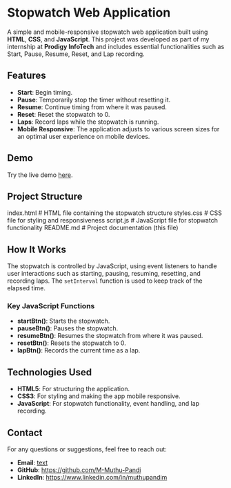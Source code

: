 # Stopwatch Web Application

A simple and mobile-responsive stopwatch web application built using **HTML**, **CSS**, and **JavaScript**. This project was developed as part of my internship at **Prodigy InfoTech** and includes essential functionalities such as Start, Pause, Resume, Reset, and Lap recording.


## Features

- **Start**: Begin timing.
- **Pause**: Temporarily stop the timer without resetting it.
- **Resume**: Continue timing from where it was paused.
- **Reset**: Reset the stopwatch to 0.
- **Laps**: Record laps while the stopwatch is running.
- **Mobile Responsive**: The application adjusts to various screen sizes for an optimal user experience on mobile devices.


## Demo

Try the live demo [here](your-live-demo-link).


## Project Structure

index.html       # HTML file containing the stopwatch structure
styles.css       # CSS file for styling and responsiveness
script.js        # JavaScript file for stopwatch functionality
README.md        # Project documentation (this file)


## How It Works

The stopwatch is controlled by JavaScript, using event listeners to handle user interactions such as starting, pausing, resuming, resetting, and recording laps. The `setInterval` function is used to keep track of the elapsed time.

### Key JavaScript Functions

- **startBtn()**: Starts the stopwatch.
- **pauseBtn()**: Pauses the stopwatch.
- **resumeBtn()**: Resumes the stopwatch from where it was paused.
- **resetBtn()**: Resets the stopwatch to 0.
- **lapBtn()**: Records the current time as a lap.


## Technologies Used

- **HTML5**: For structuring the application.
- **CSS3**: For styling and making the app mobile responsive.
- **JavaScript**: For stopwatch functionality, event handling, and lap recording.


## Contact

For any questions or suggestions, feel free to reach out:

- **Email**: [text](mailto:muthupandim5799%40gmail.com)
- **GitHub**: https://github.com/M-Muthu-Pandi
- **LinkedIn**: https://www.linkedin.com/in/muthupandim